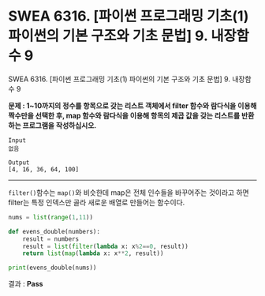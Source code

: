 # SWEA 6316. [파이썬 프로그래밍 기초(1) 파이썬의 기본 구조와 기초 문법] 9. 내장함수 9

SWEA 6316. [파이썬 프로그래밍 기초(1) 파이썬의 기본 구조와 기초 문법] 9. 내장함수 9



**문제 : 1~10까지의 정수를 항목으로 갖는 리스트 객체에서 filter 함수와 람다식을 이용해 짝수만을 선택한 후, map 함수와 람다식을 이용해 항목의 제곱 값을 갖는 리스트를 반환하는 프로그램을 작성하십시오.**

```
Input
없음

Output
[4, 16, 36, 64, 100]
```

---

`filter()`함수는 `map()`와 비슷한데 map은 전체 인수들을 바꾸어주는 것이라고 하면 filter는 특정 인덱스만 골라 새로운 배열로 만들어는 함수이다.

```python
nums = list(range(1,11))

def evens_double(numbers):
    result = numbers
    result = list(filter(lambda x: x%2==0, result))
    return list(map(lambda x: x**2, result))

print(evens_double(nums))
```

결과 : **Pass**
